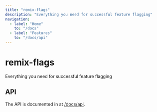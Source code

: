 ```yaml
---
title: "remix-flags"
description: "Everything you need for successful feature flagging"
navigation:
  - label: "Home"
    to: "/docs"
  - label: "Features"
    to: "/docs/api"
---
```


# remix-flags

Everything you need for successful feature flagging

## API

The API is documented in at [/docs/api](/docs/api).
